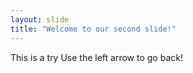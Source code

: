 ```yaml
---
layout: slide
title: "Welcome to our second slide!"
---
```

This is a try
Use the left arrow to go back!
